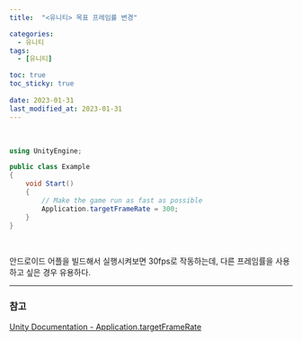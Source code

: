```yaml
---
title:  "<유니티> 목표 프레임률 변경"

categories:
  - 유니티
tags:
  - [유니티]

toc: true
toc_sticky: true
 
date: 2023-01-31
last_modified_at: 2023-01-31
---
```


<br/>

```cs
using UnityEngine;

public class Example
{
    void Start()
    {
        // Make the game run as fast as possible
        Application.targetFrameRate = 300;
    }
}
```

<br/>

안드로이드 어플을 빌드해서 실행시켜보면 30fps로 작동하는데, 다른 프레임률을 사용하고 싶은 경우 유용하다.

---
<h3><b>참고</b></h3>

[Unity Documentation - Application.targetFrameRate](https://docs.unity3d.com/ScriptReference/Application-targetFrameRate.html)